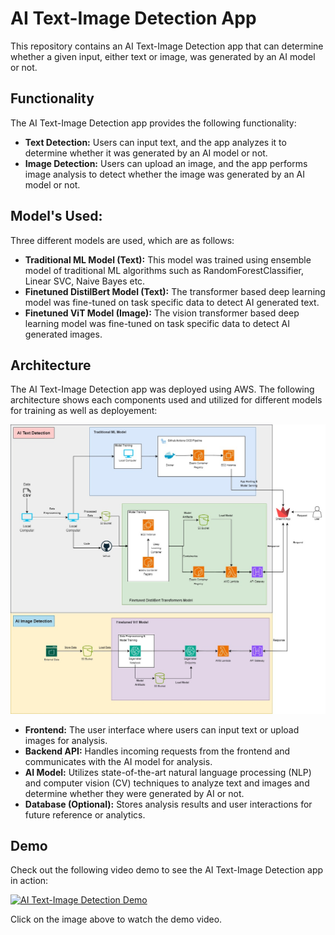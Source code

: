# AI Text-Image Detection App

This repository contains an AI Text-Image Detection app that can determine whether a given input, either text or image, was generated by an AI model or not.

## Functionality

The AI Text-Image Detection app provides the following functionality:

- **Text Detection:** Users can input text, and the app analyzes it to determine whether it was generated by an AI model or not.
- **Image Detection:** Users can upload an image, and the app performs image analysis to detect whether the image was generated by an AI model or not.

## Model's Used:
Three different models are used, which are as follows:

- **Traditional ML Model (Text):** This model was trained using ensemble model of traditional ML algorithms such as RandomForestClassifier, Linear SVC, Naive Bayes etc.
- **Finetuned DistilBert Model (Text):** The transformer based deep learning model was fine-tuned on task specific data to detect AI generated text.
- **Finetuned ViT Model (Image):** The vision transformer based deep learning model was fine-tuned on task specific data to detect AI generated images.

## Architecture

The AI Text-Image Detection app was deployed using AWS. The following architecture shows each components used and utilized for different models for training as well as deployement:

![Architecture](media/final_architecture_AI_detection.jpg)

- **Frontend:** The user interface where users can input text or upload images for analysis.
- **Backend API:** Handles incoming requests from the frontend and communicates with the AI model for analysis.
- **AI Model:** Utilizes state-of-the-art natural language processing (NLP) and computer vision (CV) techniques to analyze text and images and determine whether they were generated by AI or not.
- **Database (Optional):** Stores analysis results and user interactions for future reference or analytics.

## Demo

Check out the following video demo to see the AI Text-Image Detection app in action:

[![AI Text-Image Detection Demo](https://img.youtube.com/vi/6T1OZuWdcr4/0.jpg)](https://www.youtube.com/watch?v=6T1OZuWdcr4)


Click on the image above to watch the demo video.






